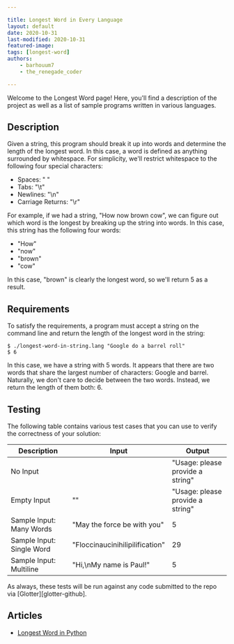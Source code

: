 ```yaml
---

title: Longest Word in Every Language
layout: default
date: 2020-10-31
last-modified: 2020-10-31
featured-image:
tags: [longest-word]
authors:
    - barhouum7
    - the_renegade_coder

---
```


Welcome to the Longest Word page! Here, you'll find a description of the project as well as a list of sample programs written in various languages.

## Description

Given a string, this program should break it up into words and determine
the length of the longest word. In this case, a word is defined as anything
surrounded by whitespace. For simplicity, we'll restrict whitespace to the
following four special characters:

- Spaces: " "
- Tabs: "\t"
- Newlines: "\n"
- Carriage Returns: "\r"

For example, if we had a string, "How now brown cow", we can figure out which
word is the longest by breaking up the string into words. In this case, this
string has the following four words:

- "How"
- "now"
- "brown"
- "cow"

In this case, "brown" is clearly the longest word, so we'll return 5 as a result.


## Requirements

To satisfy the requirements, a program must accept a string on the command line 
and return the length of the longest word in the string:

```shell
$ ./longest-word-in-string.lang "Google do a barrel roll"
$ 6
```

In this case, we have a string with 5 words. It appears that there are two words
that share the largest number of characters: Google and barrel. Naturally, we
don't care to decide between the two words. Instead, we return the length of them 
both: 6.


## Testing

The following table contains various test cases that you can use to verify the 
correctness of your solution:

| Description               | Input                           | Output                           |
|---------------------------|---------------------------------|----------------------------------|
| No Input                  |                                 | "Usage: please provide a string" |
| Empty Input               | ""                              | "Usage: please provide a string" |
| Sample Input: Many Words  | "May the force be with you"     | 5                                |
| Sample Input: Single Word | "Floccinaucinihilipilification" | 29                               |
| Sample Input: Multiline   | "Hi,\nMy name is Paul!"         | 5                                |

As always, these tests will be run against any code submitted to the repo via [Glotter][glotter-github].


## Articles

- [Longest Word in Python](https://sampleprograms.io/projects/longest-word/python)